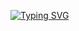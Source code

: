 <!-- ### Hi there I am Rajendra 👋 -->
[![Typing SVG](https://readme-typing-svg.demolab.com/?lines=Hi+I+am+Rajendra+Brahmbhatt;I+Study+Software+Engineering)](https://git.io/typing-svg)
<!--
**Rajendra1308/Rajendra1308** is a ✨ _special_ ✨ repository because its `README.md` (this file) appears on your GitHub profile.

Here are some ideas to get you started:

- 🔭 I’m currently working on ...
- 🌱 I’m currently learning ...
- 👯 I’m looking to collaborate on ...
- 🤔 I’m looking for help with ...
- 💬 Ask me about ...
- 📫 How to reach me: ...
- 😄 Pronouns: ...
- ⚡ Fun fact: ...
!-->
